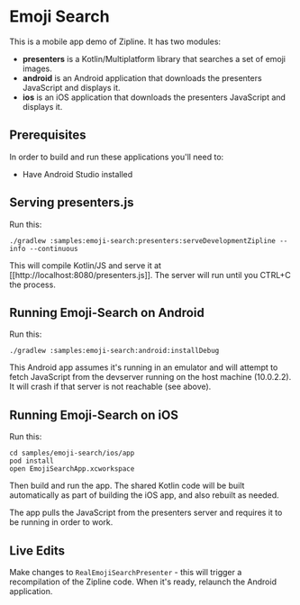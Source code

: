 Emoji Search
============

This is a mobile app demo of Zipline. It has two modules:

 * **presenters** is a Kotlin/Multiplatform library that searches a set of emoji images.
 * **android** is an Android application that downloads the presenters JavaScript and displays
   it.
 * **ios** is an iOS application that downloads the presenters JavaScript and displays it.

Prerequisites
-------------

In order to build and run these applications you'll need to:
- Have Android Studio installed


Serving presenters.js
---------------------

Run this:

```
./gradlew :samples:emoji-search:presenters:serveDevelopmentZipline --info --continuous
```

This will compile Kotlin/JS and serve it at [[http://localhost:8080/presenters.js]]. The server will
run until you CTRL+C the process.


Running Emoji-Search on Android
-------------------------------

Run this:

```
./gradlew :samples:emoji-search:android:installDebug
```

This Android app assumes it's running in an emulator and will attempt to fetch JavaScript from the
devserver running on the host machine (10.0.2.2). It will crash if that server is not reachable (see above).


Running Emoji-Search on iOS
---------------------------

Run this:
```
cd samples/emoji-search/ios/app
pod install
open EmojiSearchApp.xcworkspace
```

Then build and run the app. The shared Kotlin code will be built automatically as part of building the iOS app, and also rebuilt as needed.

The app pulls the JavaScript from the presenters server and requires it to be running in order to work.


Live Edits
----------

Make changes to `RealEmojiSearchPresenter` - this will trigger a recompilation of the Zipline code.
When it's ready, relaunch the Android application.
